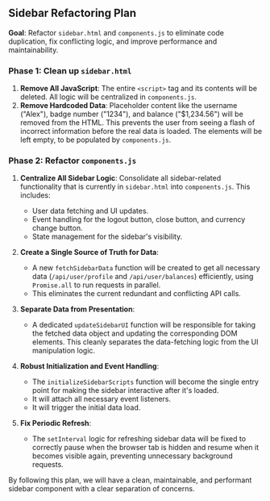 ## Sidebar Refactoring Plan

**Goal**: Refactor `sidebar.html` and `components.js` to eliminate code duplication, fix conflicting logic, and improve performance and maintainability.

### Phase 1: Clean up `sidebar.html`

1.  **Remove All JavaScript**: The entire `<script>` tag and its contents will be deleted. All logic will be centralized in `components.js`.
2.  **Remove Hardcoded Data**: Placeholder content like the username ("Alex"), badge number ("1234"), and balance ("$1,234.56") will be removed from the HTML. This prevents the user from seeing a flash of incorrect information before the real data is loaded. The elements will be left empty, to be populated by `components.js`.

### Phase 2: Refactor `components.js`

1.  **Centralize All Sidebar Logic**: Consolidate all sidebar-related functionality that is currently in `sidebar.html` into `components.js`. This includes:
    *   User data fetching and UI updates.
    *   Event handling for the logout button, close button, and currency change button.
    *   State management for the sidebar's visibility.

2.  **Create a Single Source of Truth for Data**:
    *   A new `fetchSidebarData` function will be created to get all necessary data (`/api/user/profile` and `/api/user/balances`) efficiently, using `Promise.all` to run requests in parallel.
    *   This eliminates the current redundant and conflicting API calls.

3.  **Separate Data from Presentation**:
    *   A dedicated `updateSidebarUI` function will be responsible for taking the fetched data object and updating the corresponding DOM elements. This cleanly separates the data-fetching logic from the UI manipulation logic.

4.  **Robust Initialization and Event Handling**:
    *   The `initializeSidebarScripts` function will become the single entry point for making the sidebar interactive after it's loaded.
    *   It will attach all necessary event listeners.
    *   It will trigger the initial data load.

5.  **Fix Periodic Refresh**:
    *   The `setInterval` logic for refreshing sidebar data will be fixed to correctly pause when the browser tab is hidden and resume when it becomes visible again, preventing unnecessary background requests.

By following this plan, we will have a clean, maintainable, and performant sidebar component with a clear separation of concerns.
